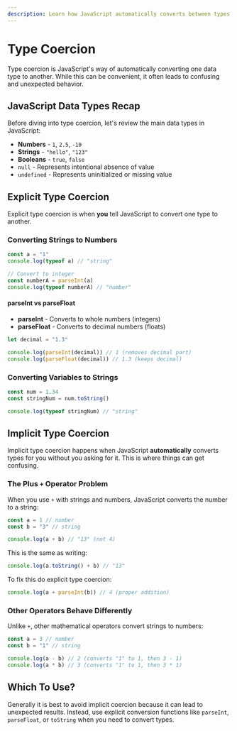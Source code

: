 ```yaml
---
description: Learn how JavaScript automatically converts between types and how to prevent unexpected behavior with proper equality operators.
---
```


# Type Coercion

Type coercion is JavaScript's way of automatically converting one data type to another. While this can be convenient, it often leads to confusing and unexpected behavior.

## JavaScript Data Types Recap

Before diving into type coercion, let's review the main data types in JavaScript:

- **Numbers** - `1`, `2.5`, `-10`
- **Strings** - `"hello"`, `"123"`
- **Booleans** - `true`, `false`
- `null` - Represents intentional absence of value
- `undefined` - Represents uninitialized or missing value

## Explicit Type Coercion

Explicit type coercion is when **you** tell JavaScript to convert one type to another.

### Converting Strings to Numbers

```javascript
const a = "1"
console.log(typeof a) // "string"

// Convert to integer
const numberA = parseInt(a)
console.log(typeof numberA) // "number"
```

#### parseInt vs parseFloat

- **parseInt** - Converts to whole numbers (integers)
- **parseFloat** - Converts to decimal numbers (floats)

```javascript
let decimal = "1.3"

console.log(parseInt(decimal)) // 1 (removes decimal part)
console.log(parseFloat(decimal)) // 1.3 (keeps decimal)
```

### Converting Variables to Strings

```javascript
const num = 1.34
const stringNum = num.toString()

console.log(typeof stringNum) // "string"
```

## Implicit Type Coercion

Implicit type coercion happens when JavaScript **automatically** converts types for you without you asking for it. This is where things can get confusing.

### The Plus `+` Operator Problem

When you use `+` with strings and numbers, JavaScript converts the number to a string:

```javascript
const a = 1 // number
const b = "3" // string

console.log(a + b) // "13" (not 4)
```

This is the same as writing:

```javascript
console.log(a.toString() + b) // "13"
```

To fix this do explicit type coercion:

```javascript
console.log(a + parseInt(b)) // 4 (proper addition)
```

### Other Operators Behave Differently

Unlike `+`, other mathematical operators convert strings to numbers:

```javascript
const a = 3 // number
const b = "1" // string

console.log(a - b) // 2 (converts "1" to 1, then 3 - 1)
console.log(a * b) // 3 (converts "1" to 1, then 3 * 1)
```

## Which To Use?

Generally it is best to avoid implicit coercion because it can lead to unexpected results. Instead, use explicit conversion functions like `parseInt`, `parseFloat`, or `toString` when you need to convert types.
